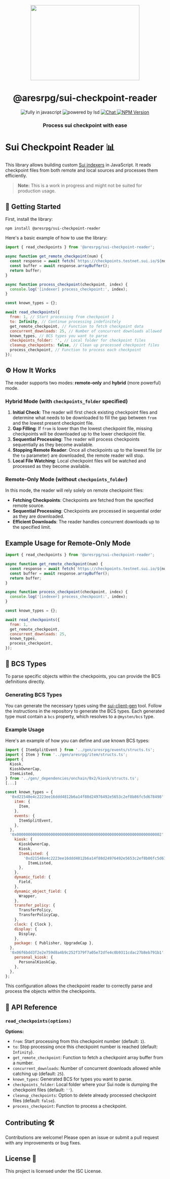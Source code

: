<p align=center>
  <img src="https://user-images.githubusercontent.com/11330271/208825167-77d7bc78-17d0-4f33-ad35-d108b6fac730.gif" height="237px" width="344"/>
</p>
<h1 align=center>@aresrpg/sui-checkpoint-reader</h1>
<p align=center>
  <img src="https://img.shields.io/badge/Made%20with-Javascript-%23f7df1e?style=for-the-badge" alt="fully in javascript"/>
  <img src="https://img.shields.io/badge/Powered%20By-Dark%20Magic-blueviolet?style=for-the-badge" alt="powered by lsd"/>
  <a href="https://discord.gg/aresrpg">
    <img src="https://img.shields.io/discord/265104803531587584.svg?logo=discord&style=for-the-badge" alt="Chat"/>
  </a>
  <a href="https://www.npmjs.com/package/@aresrpg/sui-checkpoint-reader">
    <img alt="NPM Version" src="https://img.shields.io/npm/v/%40aresrpg%2Fsui-checkpoint-reader?style=for-the-badge">
  </a>
</p>
<h3 align=center>Process sui checkpoint with ease</h3>

# Sui Checkpoint Reader 📊

This library allows building custom [Sui indexers](https://docs.sui.io/guides/developer/advanced/custom-indexer?ref=blog.sui.io) in JavaScript. It reads checkpoint files from both remote and local sources and processes them efficiently.

> **Note:** This is a work in progress and might not be suited for production usage.

## 🚀 Getting Started

First, install the library:

```sh
npm install @aresrpg/sui-checkpoint-reader
```

Here's a basic example of how to use the library:

```js
import { read_checkpoints } from '@aresrpg/sui-checkpoint-reader';

async function get_remote_checkpoint(num) {
  const response = await fetch(`https://checkpoints.testnet.sui.io/${num}.chk`);
  const buffer = await response.arrayBuffer();
  return buffer;
}

async function process_checkpoint(checkpoint, index) {
  console.log('[indexer] process_checkpoint:', index);
}

const known_types = {};

await read_checkpoints({
  from: 1, // Start processing from checkpoint 1
  to: Infinity, // Continue processing indefinitely
  get_remote_checkpoint, // Function to fetch checkpoint data
  concurrent_downloads: 25, // Number of concurrent downloads allowed
  known_types, // BCS types you want to parse
  checkpoints_folder: '', // Local folder for checkpoint files
  cleanup_checkpoints: false, // Clean up processed checkpoint files
  process_checkpoint, // Function to process each checkpoint
});
```

## ⚙️ How It Works

The reader supports two modes: **remote-only** and **hybrid** (more powerful) mode.

### Hybrid Mode (with `checkpoints_folder` specified)

1. **Initial Check**: The reader will first check existing checkpoint files and determine what needs to be downloaded to fill the gap between `from` and the lowest present checkpoint file.
2. **Gap Filling**: If `from` is lower than the lowest checkpoint file, missing checkpoints will be downloaded up to the lower checkpoint file.
3. **Sequential Processing**: The reader will process checkpoints sequentially as they become available.
4. **Stopping Remote Reader**: Once all checkpoints up to the lowest file (or the `to` parameter) are downloaded, the remote reader will stop.
5. **Local File Watching**: Local checkpoint files will be watched and processed as they become available.

### Remote-Only Mode (without `checkpoints_folder`)

In this mode, the reader will rely solely on remote checkpoint files:

- **Fetching Checkpoints**: Checkpoints are fetched from the specified remote source.
- **Sequential Processing**: Checkpoints are processed in sequential order as they are downloaded.
- **Efficient Downloads**: The reader handles concurrent downloads up to the specified limit.

## Example Usage for Remote-Only Mode

```js
import { read_checkpoints } from '@aresrpg/sui-checkpoint-reader';

async function get_remote_checkpoint(num) {
  const response = await fetch(`https://checkpoints.testnet.sui.io/${num}.chk`);
  const buffer = await response.arrayBuffer();
  return buffer;
}

async function process_checkpoint(checkpoint, index) {
  console.log('[indexer] process_checkpoint:', index);
}

const known_types = {};

await read_checkpoints({
  from: 1,
  get_remote_checkpoint,
  concurrent_downloads: 25,
  known_types,
  process_checkpoint,
});
```

## 🧩 BCS Types

To parse specific objects within the checkpoints, you can provide the BCS definitions directly.

### Generating BCS Types

You can generate the necessary types using the [sui-client-gen](https://github.com/kunalabs-io/sui-client-gen) tool. Follow the instructions in the repository to generate the BCS types. Each generated type must contain a `bcs` property, which resolves to a `@mysten/bcs` type.

### Example Usage

Here's an example of how you can define and use known BCS types:

```js
import { ItemSplitEvent } from '../gen/aresrpg/events/structs.ts';
import { Item } from '../gen/aresrpg/item/structs.ts';
import {
  Kiosk,
  KioskOwnerCap,
  ItemListed,
} from '../gen/_dependencies/onchain/0x2/kiosk/structs.ts';
[...]

const known_types = {
  '0xd21548e4c2223ee16ddd4812b6a14f88d24976492e5653c2ef8b86fc5d678498': {
    item: {
      Item,
    },
    events: {
      ItemSplitEvent,
    },
  },
  '0x0000000000000000000000000000000000000000000000000000000000000002': {
    kiosk: {
      KioskOwnerCap,
      Kiosk,
      ItemListed: {
        '0xd21548e4c2223ee16ddd4812b6a14f88d24976492e5653c2ef8b86fc5d678498::item::Item':
          ItemListed,
      },
    },
    dynamic_field: {
      Field,
    },
    dynamic_object_field: {
      Wrapper,
    },
    transfer_policy: {
      TransferPolicy,
      TransferPolicyCap,
    },
    clock: { Clock },
    display: {
      Display,
    },
    package: { Publisher, UpgradeCap },
  },
  '0x06f6bdd3f2e2e759d8a4b9c252f379f7a05e72dfe4c0b9311cdac27b8eb791b1': {
    personal_kiosk: {
      PersonalKioskCap,
    },
  },
};
```

This configuration allows the checkpoint reader to correctly parse and process the objects within the checkpoints.

## 📖 API Reference

### `read_checkpoints(options)`

**Options:**

- `from`: Start processing from this checkpoint number (default: `1`).
- `to`: Stop processing once this checkpoint number is reached (default: `Infinity`).
- `get_remote_checkpoint`: Function to fetch a checkpoint array buffer from a number.
- `concurrent_downloads`: Number of concurrent downloads allowed while catching up (default: `25`).
- `known_types`: Generated BCS for types you want to parse.
- `checkpoints_folder`: Local folder where your Sui node is dumping the checkpoint files (default: `''`).
- `cleanup_checkpoints`: Option to delete already processed checkpoint files (default: `false`).
- `process_checkpoint`: Function to process a checkpoint.

## Contributing 🛠️

Contributions are welcome! Please open an issue or submit a pull request with any improvements or bug fixes.

## License 📄

This project is licensed under the ISC License.
